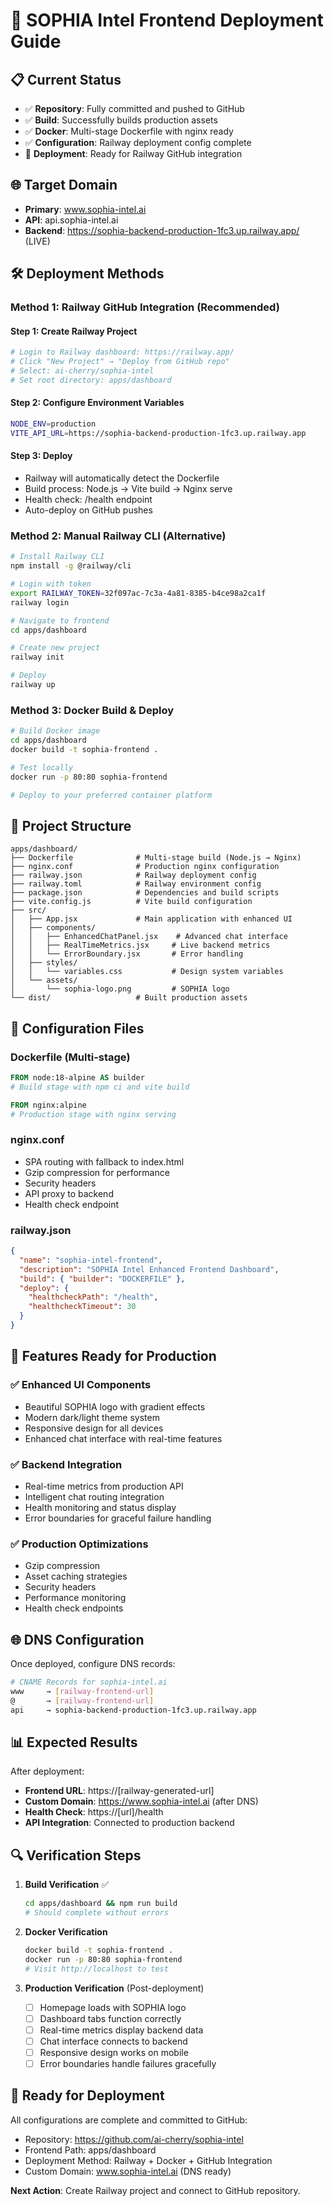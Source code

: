 # 🚀 SOPHIA Intel Frontend Deployment Guide

## 📋 **Current Status**
- ✅ **Repository**: Fully committed and pushed to GitHub
- ✅ **Build**: Successfully builds production assets
- ✅ **Docker**: Multi-stage Dockerfile with nginx ready
- ✅ **Configuration**: Railway deployment config complete
- 🔄 **Deployment**: Ready for Railway GitHub integration

## 🌐 **Target Domain**
- **Primary**: www.sophia-intel.ai
- **API**: api.sophia-intel.ai
- **Backend**: https://sophia-backend-production-1fc3.up.railway.app/ (LIVE)

## 🛠️ **Deployment Methods**

### Method 1: Railway GitHub Integration (Recommended)

#### Step 1: Create Railway Project
```bash
# Login to Railway dashboard: https://railway.app/
# Click "New Project" → "Deploy from GitHub repo"
# Select: ai-cherry/sophia-intel
# Set root directory: apps/dashboard
```

#### Step 2: Configure Environment Variables
```bash
NODE_ENV=production
VITE_API_URL=https://sophia-backend-production-1fc3.up.railway.app
```

#### Step 3: Deploy
- Railway will automatically detect the Dockerfile
- Build process: Node.js → Vite build → Nginx serve
- Health check: /health endpoint
- Auto-deploy on GitHub pushes

### Method 2: Manual Railway CLI (Alternative)

```bash
# Install Railway CLI
npm install -g @railway/cli

# Login with token
export RAILWAY_TOKEN=32f097ac-7c3a-4a81-8385-b4ce98a2ca1f
railway login

# Navigate to frontend
cd apps/dashboard

# Create new project
railway init

# Deploy
railway up
```

### Method 3: Docker Build & Deploy

```bash
# Build Docker image
cd apps/dashboard
docker build -t sophia-frontend .

# Test locally
docker run -p 80:80 sophia-frontend

# Deploy to your preferred container platform
```

## 📁 **Project Structure**
```
apps/dashboard/
├── Dockerfile              # Multi-stage build (Node.js → Nginx)
├── nginx.conf              # Production nginx configuration
├── railway.json            # Railway deployment config
├── railway.toml            # Railway environment config
├── package.json            # Dependencies and build scripts
├── vite.config.js          # Vite build configuration
├── src/
│   ├── App.jsx             # Main application with enhanced UI
│   ├── components/
│   │   ├── EnhancedChatPanel.jsx    # Advanced chat interface
│   │   ├── RealTimeMetrics.jsx     # Live backend metrics
│   │   └── ErrorBoundary.jsx       # Error handling
│   ├── styles/
│   │   └── variables.css           # Design system variables
│   └── assets/
│       └── sophia-logo.png         # SOPHIA logo
└── dist/                   # Built production assets
```

## 🔧 **Configuration Files**

### Dockerfile (Multi-stage)
```dockerfile
FROM node:18-alpine AS builder
# Build stage with npm ci and vite build

FROM nginx:alpine
# Production stage with nginx serving
```

### nginx.conf
- SPA routing with fallback to index.html
- Gzip compression for performance
- Security headers
- API proxy to backend
- Health check endpoint

### railway.json
```json
{
  "name": "sophia-intel-frontend",
  "description": "SOPHIA Intel Enhanced Frontend Dashboard",
  "build": { "builder": "DOCKERFILE" },
  "deploy": {
    "healthcheckPath": "/health",
    "healthcheckTimeout": 30
  }
}
```

## 🎯 **Features Ready for Production**

### ✅ **Enhanced UI Components**
- Beautiful SOPHIA logo with gradient effects
- Modern dark/light theme system
- Responsive design for all devices
- Enhanced chat interface with real-time features

### ✅ **Backend Integration**
- Real-time metrics from production API
- Intelligent chat routing integration
- Health monitoring and status display
- Error boundaries for graceful failure handling

### ✅ **Production Optimizations**
- Gzip compression
- Asset caching strategies
- Security headers
- Performance monitoring
- Health check endpoints

## 🌐 **DNS Configuration**

Once deployed, configure DNS records:

```bash
# CNAME Records for sophia-intel.ai
www     → [railway-frontend-url]
@       → [railway-frontend-url]  
api     → sophia-backend-production-1fc3.up.railway.app
```

## 📊 **Expected Results**

After deployment:
- **Frontend URL**: https://[railway-generated-url]
- **Custom Domain**: https://www.sophia-intel.ai (after DNS)
- **Health Check**: https://[url]/health
- **API Integration**: Connected to production backend

## 🔍 **Verification Steps**

1. **Build Verification** ✅
   ```bash
   cd apps/dashboard && npm run build
   # Should complete without errors
   ```

2. **Docker Verification**
   ```bash
   docker build -t sophia-frontend .
   docker run -p 80:80 sophia-frontend
   # Visit http://localhost to test
   ```

3. **Production Verification** (Post-deployment)
   - [ ] Homepage loads with SOPHIA logo
   - [ ] Dashboard tabs function correctly
   - [ ] Real-time metrics display backend data
   - [ ] Chat interface connects to backend
   - [ ] Responsive design works on mobile
   - [ ] Error boundaries handle failures gracefully

## 🚀 **Ready for Deployment**

All configurations are complete and committed to GitHub:
- Repository: https://github.com/ai-cherry/sophia-intel
- Frontend Path: apps/dashboard
- Deployment Method: Railway + Docker + GitHub Integration
- Custom Domain: www.sophia-intel.ai (DNS ready)

**Next Action**: Create Railway project and connect to GitHub repository.

